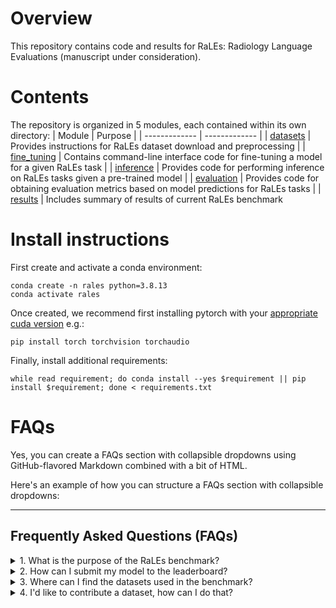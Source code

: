 # Overview
This repository contains code and results for RaLEs: Radiology Language Evaluations (manuscript under consideration).

# Contents
The repository is organized in 5 modules, each contained within its own directory: 
| Module  | Purpose |
| ------------- | ------------- |
| [datasets](datasets)  | Provides instructions for RaLEs dataset download and preprocessing  |
| [fine_tuning](fine_tuning)  | Contains command-line interface code for fine-tuning a model for a given RaLEs task  |
| [inference](inference) | Provides code for performing inference on RaLEs tasks given a pre-trained model |
| [evaluation](evaluation) | Provides code for obtaining evaluation metrics based on model predictions for RaLEs tasks |
| [results](results) | Includes summary of results of current RaLEs benchmark 

# Install instructions
First create and activate a conda environment:
```
conda create -n rales python=3.8.13
conda activate rales
```

Once created, we recommend first installing pytorch with your [appropriate cuda version](https://pytorch.org/get-started/previous-versions/) e.g.:
```
pip install torch torchvision torchaudio 
```

Finally, install additional requirements:
```
while read requirement; do conda install --yes $requirement || pip install $requirement; done < requirements.txt
```

# FAQs
Yes, you can create a FAQs section with collapsible dropdowns using GitHub-flavored Markdown combined with a bit of HTML. 

Here's an example of how you can structure a FAQs section with collapsible dropdowns:

---

## Frequently Asked Questions (FAQs)

<details>
  <summary>1. What is the purpose of the RaLEs benchmark?</summary>
  
  The RaLEs benchmark is designed to evaluate models on various radiology language tasks. It provides a standardized dataset and evaluation metrics to compare the performance of different models in a consistent manner.
  
</details>

<details>
  <summary>2. How can I submit my model to the leaderboard?</summary>
  
  To submit your model to the leaderboard, follow the submission process detailed in the [results README](results/README.md). Ensure you provide all the required details in the submission form.
  
</details>

<details>
  <summary>3. Where can I find the datasets used in the benchmark?</summary>
  
  The datasets can be accessed from the [datasets directory](datasets/README.md). Detailed instructions on downloading and preprocessing each dataset are provided there.
  
</details>

<details>
  <summary>4. I'd like to contribute a dataset, how can I do that?</summary>
  
  New dataset submissions are more than welcome. Full instructions for how to format and submit a dataset can be found in the [datasets directory](datasets/README.md). 
  
</details>
